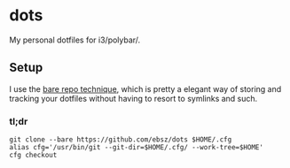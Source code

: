 # dots
My personal dotfiles for i3/polybar/.


## Setup
I use the [bare repo technique](https://www.atlassian.com/git/tutorials/dotfiles), 
which is pretty a elegant way of storing and tracking your dotfiles without having to resort to symlinks and such.

### tl;dr

```
git clone --bare https://github.com/ebsz/dots $HOME/.cfg
alias cfg='/usr/bin/git --git-dir=$HOME/.cfg/ --work-tree=$HOME'
cfg checkout
```
